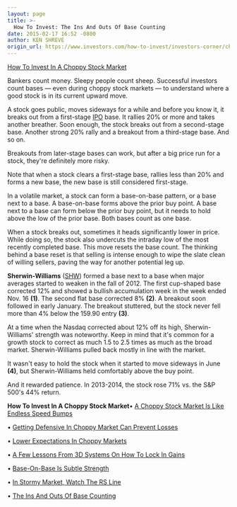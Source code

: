 ```yaml
---
layout: page
title: >-
  How To Invest: The Ins And Outs Of Base Counting
date: 2015-02-17 16:52 -0800
author: KEN SHREVE
origin_url: https://www.investors.com/how-to-invest/investors-corner/choppy-markets-can-yield-base-on-base-patterns/
---
```


[How To Invest In A Choppy Stock Market](http://education.investors.com/investors-corner/739732-how-to-trade-stocks-in-a-tough-market.htm)

Bankers count money. Sleepy people count sheep. Successful investors count bases — even during choppy stock markets — to understand where a good stock is in its current upward move.

A stock goes public, moves sideways for a while and before you know it, it breaks out from a first-stage [IPO](http://news.investors.com/iponews.htm) base. It rallies 20% or more and takes another breather. Soon enough, the stock breaks out from a second-stage base. Another strong 20% rally and a breakout from a third-stage base. And so on.

Breakouts from later-stage bases can work, but after a big price run for a stock, they're definitely more risky.

Note that when a stock clears a first-stage base, rallies less than 20% and forms a new base, the new base is still considered first-stage.

In a volatile market, a stock can form a base-on-base pattern, or a base next to a base. A base-on-base forms above the prior buy point. A base next to a base can form below the prior buy point, but it needs to hold above the low of the prior base. Both bases count as one base.

When a stock breaks out, sometimes it heads significantly lower in price. While doing so, the stock also undercuts the intraday low of the most recently completed base. This move resets the base count. The thinking behind a base reset is that selling is intense enough to wipe the slate clean of willing sellers, paving the way for another potential leg up.

**Sherwin-Williams** ([SHW](https://research.investors.com/quote.aspx?symbol=SHW)) formed a base next to a base when major averages started to weaken in the fall of 2012. The first cup-shaped base corrected 12% and showed a bullish accumulation week in the week ended Nov. 16 **(1)**. The second flat base corrected 8% **(2)**. A breakout soon followed in early January. The breakout stuttered, but the stock never fell more than 4% below the 159.90 entry **(3)**.

At a time when the Nasdaq corrected about 12% off its high, Sherwin-Williams' strength was noteworthy. Keep in mind that it's common for a growth stock to correct as much 1.5 to 2.5 times as much as the broad market. Sherwin-Williams pulled back mostly in line with the market.

It wasn't easy to hold the stock when it started to move sideways in June **(4)**, but Sherwin-Williams held comfortably above the buy point.

And it rewarded patience. In 2013-2014, the stock rose 71% vs. the S&P 500's 44% return.

**How To Invest In A Choppy Stock Market**• [A Choppy Stock Market Is Like Endless Speed Bumps](http://education.investors.com/investors-corner/738333-how-to-play-choppy-market.htm)

• [Getting Defensive In Choppy Market Can Prevent Losses](http://education.investors.com/investors-corner/738531-it-pays-to-tighten-sell-rules-in-choppy-markets.htm)

• [Lower Expectations In Choppy Markets](http://education.investors.com/investors-corner/738736-when-to-sell-stocks.htm)

• [A Few Lessons From 3D Systems On How To Lock In Gains](http://education.investors.com/investors-corner/738953-how-and-when-to-trim-stock-holdings.htm)

• [Base-On-Base Is Subtle Strength](http://education.investors.com/investors-corner/739182-how-to-read-stock-charts.htm)

• [In Stormy Market, Watch The RS Line](http://education.investors.com/investors-corner/739381-relative-strength-line-can-go-vertical.htm)

• [The Ins And Outs Of Base Counting](http://education.investors.com/investors-corner/739613-choppy-markets-can-yield-base-on-base-patterns.htm)
